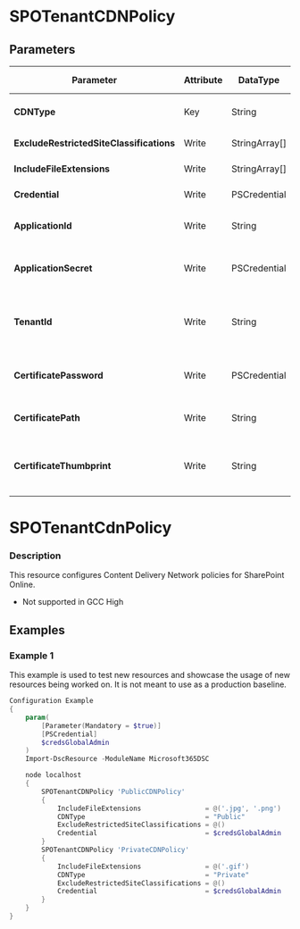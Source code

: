 ﻿# SPOTenantCDNPolicy

## Parameters

| Parameter | Attribute | DataType | Description | Allowed Values |
| --- | --- | --- | --- | --- |
| **CDNType** | Key | String | Type of Content Delivery Network. Can be 'Private' or 'Public'. |Private, Public|
| **ExcludeRestrictedSiteClassifications** | Write | StringArray[] | List of site classifications to exclude. ||
| **IncludeFileExtensions** | Write | StringArray[] | List of file extensions to include in the Policy. ||
| **Credential** | Write | PSCredential | Credentials of the Office365 Tenant Admin. ||
| **ApplicationId** | Write | String | Id of the Azure Active Directory application to authenticate with. ||
| **ApplicationSecret** | Write | PSCredential | Secret of the Azure Active Directory application to authenticate with. ||
| **TenantId** | Write | String | Name of the Azure Active Directory tenant used for authentication. Format contoso.onmicrosoft.com ||
| **CertificatePassword** | Write | PSCredential | Username can be made up to anything but password will be used for certificatePassword ||
| **CertificatePath** | Write | String | Path to certificate used in service principal usually a PFX file. ||
| **CertificateThumbprint** | Write | String | Thumbprint of the Azure Active Directory application's authentication certificate to use for authentication. ||

# SPOTenantCdnPolicy

### Description

This resource configures Content Delivery Network policies
for SharePoint Online.

* Not supported in GCC High

## Examples

### Example 1

This example is used to test new resources and showcase the usage of new resources being worked on.
It is not meant to use as a production baseline.

```powershell
Configuration Example
{
    param(
        [Parameter(Mandatory = $true)]
        [PSCredential]
        $credsGlobalAdmin
    )
    Import-DscResource -ModuleName Microsoft365DSC

    node localhost
    {
        SPOTenantCDNPolicy 'PublicCDNPolicy'
        {
            IncludeFileExtensions                = @('.jpg', '.png')
            CDNType                              = "Public"
            ExcludeRestrictedSiteClassifications = @()
            Credential                           = $credsGlobalAdmin
        }
        SPOTenantCDNPolicy 'PrivateCDNPolicy'
        {
            IncludeFileExtensions                = @('.gif')
            CDNType                              = "Private"
            ExcludeRestrictedSiteClassifications = @()
            Credential                           = $credsGlobalAdmin
        }
    }
}
```

